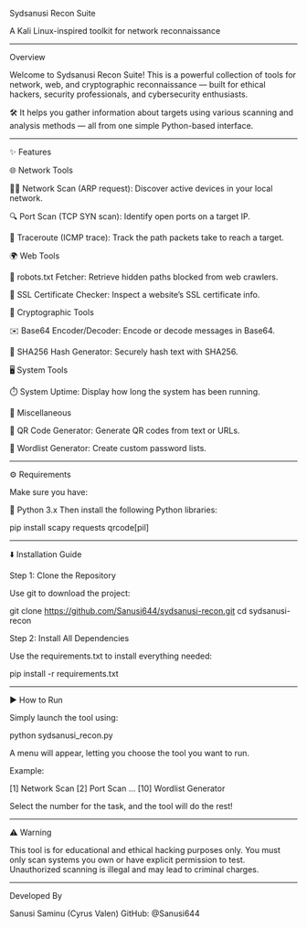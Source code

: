 Sydsanusi Recon Suite

A Kali Linux-inspired toolkit for network reconnaissance


---

Overview

Welcome to Sydsanusi Recon Suite!
This is a powerful collection of tools for network, web, and cryptographic reconnaissance — built for ethical hackers, security professionals, and cybersecurity enthusiasts.

🛠️ It helps you gather information about targets using various scanning and analysis methods — all from one simple Python-based interface.


---

✨ Features

🌐 Network Tools

🧑‍🔬 Network Scan (ARP request): Discover active devices in your local network.

🔍 Port Scan (TCP SYN scan): Identify open ports on a target IP.

📍 Traceroute (ICMP trace): Track the path packets take to reach a target.


🌍 Web Tools

🧬 robots.txt Fetcher: Retrieve hidden paths blocked from web crawlers.

🔐 SSL Certificate Checker: Inspect a website’s SSL certificate info.


🔐 Cryptographic Tools

✉️ Base64 Encoder/Decoder: Encode or decode messages in Base64.

🧮 SHA256 Hash Generator: Securely hash text with SHA256.


🖥️ System Tools

⏱️ System Uptime: Display how long the system has been running.


🧩 Miscellaneous

🔳 QR Code Generator: Generate QR codes from text or URLs.

📄 Wordlist Generator: Create custom password lists.



---

⚙️ Requirements

Make sure you have:

🐍 Python 3.x
Then install the following Python libraries:


pip install scapy requests qrcode[pil]


---

⬇️ Installation Guide

Step 1: Clone the Repository

Use git to download the project:

git clone https://github.com/Sanusi644/sydsanusi-recon.git
cd sydsanusi-recon

Step 2: Install All Dependencies

Use the requirements.txt to install everything needed:

pip install -r requirements.txt


---

▶️ How to Run

Simply launch the tool using:

python sydsanusi_recon.py

A menu will appear, letting you choose the tool you want to run.

Example:

[1] Network Scan
[2] Port Scan
...
[10] Wordlist Generator

Select the number for the task, and the tool will do the rest!


---

⚠️ Warning

This tool is for educational and ethical hacking purposes only.
You must only scan systems you own or have explicit permission to test.
Unauthorized scanning is illegal and may lead to criminal charges.


---

Developed By

Sanusi Saminu (Cyrus Valen)
GitHub: @Sanusi644


